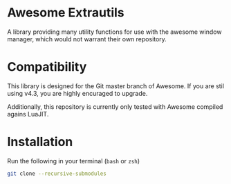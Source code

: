 # Awesome Extrautils

A library providing many utility functions for use with the awesome window manager, which would not warrant their own repository.

# Compatibility

This library is designed for the Git master branch of Awesome. If you are stil using v4.3, you are highly encuraged to upgrade.

Additionally, this repository is currently only tested with Awesome compiled agains LuaJIT.

# Installation

Run the following in your terminal (`bash` or `zsh`)

```sh
git clone --recursive-submodules
```
